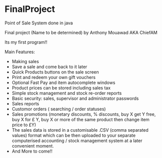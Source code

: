 # FinalProject
Point of Sale System done in java

Final project (Name to be determined) by Anthony Mouawad AKA ChiefAM

Its my first program!!

Main Features:
- Making sales
- Save a sale and come back to it later
- Quick Products buttons on the sale screen
- Print and redeem your own gift vouchers
- Optional Fast Pay and item autocomplete windows
- Product prices can be stored including sales tax 
- Simple stock management and stock re-order reports
- Basic security: sales, supervisor and administrator passwords
- Sales reports
- Customor orders ( searching / order statuses)
- Sales promotions (monetary discounts, % discounts, buy X get Y free, buy X for £ Y, buy X or more of the same product then change item price to £Y)
- The sales data is stored in a customisable .CSV (comma separated values) format which can be then uploaded to your separate computerised accounting / stock management system at a later convenient moment.
- And More to come!!
